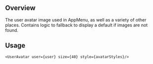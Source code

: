 ## Overview

The user avatar image used in AppMenu, as well as a variety of other places. Contains logic to fallback to display a default if images are not found.


## Usage

```
<UserAvatar user={user} size={40} style={avatarStyles}/>
```